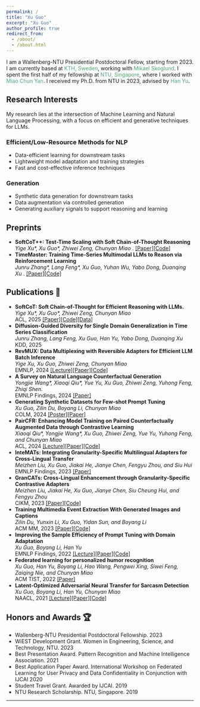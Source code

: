 ```yaml
---
permalink: /
title: "Xu Guo"
excerpt: "Xu Guo"
author_profile: true
redirect_from: 
  - /about/
  - /about.html
---
```


I am a Wallenberg-NTU Presidential Postdoctoral Fellow, starting from 2023. I am currently based at <a href="https://www.kth.se/" style="color: #4ca772; text-decoration: none;">KTH, Sweden</a>, working with <a href="https://people.kth.se/~skoglund/" style="color: #4ca772; text-decoration: none;">Mikael Skoglund</a>. I spent the first half of my fellowship at <a href="https://www.ntu.edu.sg/" style="color: #4ca772; text-decoration: none;">NTU, Singapore</a>, where I worked with <a href="https://dr.ntu.edu.sg/cris/rp/rp00084" style="color: #4ca772; text-decoration: none;">Miao Chun Yan</a>. I received my Ph.D. from NTU in 2023, advised by <a href="https://personal.ntu.edu.sg/han.yu/" style="color: #4ca772; text-decoration: none;">Han Yu</a>.

## Research Interests 

My research lies at the intersection of Machine Learning and Natural Language Processing, with a focus on efficient and generative techniques for LLMs.

### Efficient/Low-Resource Methods for NLP
* Data-efficient learning for downstream tasks
* Lightweight model adaptation and training strategies
* Fast and cost-effective inference techniques

### Generation
* Synthetic data generation for downstream tasks
* Data augmentation via controlled generation
* Generating auxiliary signals to support reasoning and learning

<!-- > Research Interests: 1. Natural Language Processing (Pretrained Language Models, Language Understanding, Language Generation, etc.); 2. Machine Learning (Transfer Learning, Adversarial Learning, Federated Learning, etc.).

My PhD research was mostly driven by developing algorithms to adapt (🔥) Pretrained Language Models (PLMs) to low-resource domains against potential domain shift. 
Check out the survey, <a href="https://arxiv.org/pdf/2211.03154.pdf" style="color: #4ca772; text-decoration: none;">on the domain adaptation and generalization of pretrained lanaguage models</a>. 
My thesis, <a href="https://dr.ntu.edu.sg/bitstream/10356/167965/2/PhD_Thesis_GuoXu.pdf" style="color: #4ca772; text-decoration: none;">data-efficient domain adaptation for pretrained language models</a>, 
provides a few promising solutions, such as latent optimization<sup>[[1]](https://aclanthology.org/2021.naacl-main.425.pdf)</sup>, parameter-efficient adaptation<sup>[[2]](https://aclanthology.org/2022.findings-emnlp.258.pdf)</sup> (❄️), 
and personalization<sup>[[3]](https://dl.acm.org/doi/10.1145/3511710)</sup>, to boost PLMs in data-scarce domains under different resource constraints and settings. 

On top of larger PLMs or LLMs for short, my postdoctoral research focus on delivering societal benefits through, e.g., Generative AI<sup>[[4]](https://arxiv.org/pdf/2403.04190)</sup> and Green AI in the real world.
In general, I work on efficient synthetic data generation methods<sup>[[5]](https://dl.acm.org/doi/pdf/10.1145/3581783.3612526),[[6]](https://openreview.net/pdf/22a35aecb8e57c14e0f014a23df9807ab7d1a1e1.pdf)</sup>, 
enhancing the robustness of LLMs<sup>💪</sup><sup>[[7]](https://arxiv.org/pdf/2406.06633),[[8]](https://arxiv.org/pdf/2407.03993)</sup>, 
accelerating LLM<sup>🚀[[9]](https://arxiv.org/pdf/2410.04519)</sup> inference for high throughput, 
and merging LLM for seamless plug-and-play integration.
They are mainly done in a parameter-efficient manner and aim to contribute to our sustainable earth. -->

## Preprints
* **SoftCoT++: Test-Time Scaling with Soft Chain-of-Thought Reasoning**
  <br>_Yige Xu*, Xu Guo*, Zhiwei Zeng, Chunyan Miao_ . [[Paper]](https://arxiv.org/abs/2505.11484)[[Code]](https://github.com/xuyige/SoftCoT)
* **TimeMaster: Training Time-Series Multimodal LLMs to Reason via Reinforcement Learning**
  <br>_Junru Zhang*, Lang Feng*, Xu Guo, Yuhan Wu, Yabo Dong, Duanqing Xu_ . [[Paper]](https://arxiv.org/abs/2506.13705)[[Code]](https://github.com/langfengQ/TimeMaster)
   


## Publications 📖
* **SoftCoT: Soft Chain-of-Thought for Efficient Reasoning with LLMs.**
  <br>_Yige Xu*, Xu Guo*, Zhiwei Zeng, Chunyan Miao_
  <br>ACL, 2025 [[Paper]](https://arxiv.org/abs/2502.12134)[[Code]](https://github.com/xuyige/SoftCoT)[[Data]](https://huggingface.co/datasets/xuyige/ASDiv-Aug)
* **Diffusion-Guided Diversity for Single Domain Generalization in Time Series Classification**
  <br>_Junru Zhang, Lang Feng, Xu Guo, Han Yu, Yabo Dong, Duanqing Xu_
  <br>KDD, 2025 
* **RevMUX: Data Multiplexing with Reversible Adapters for Efficient LLM Batch Inference**
  <br>_Yige Xu, Xu Guo, Zhiwei Zeng, Chunyan Miao_
  <br>EMNLP, 2024 [[Lecture]](https://www.youtube.com/watch?v=ZVZszfrKngE)[[Paper]](https://aclanthology.org/2024.emnlp-main.1232.pdf)[[Code]](https://github.com/xuyige/RevMUX)
* **A Survey on Natural Language Counterfactual Generation**
  <br>_Yongjie Wang*, Xiaoqi Qiu*, Yue Yu, Xu Guo, Zhiwei Zeng, Yuhong Feng, Zhiqi Shen._
  <br>EMNLP Findings, 2024 [[Paper]](https://aclanthology.org/2024.findings-emnlp.276.pdf)
* **Generating Synthetic Datasets for Few-shot Prompt Tuning**
  <br>_Xu Guo, Zilin Du, Boyang Li, Chunyan Miao_
  <br>COLM, 2024 [[Poster]](https://x.com/xuguo_nlp/status/1843294899611009062)[[Paper]](https://openreview.net/pdf/22a35aecb8e57c14e0f014a23df9807ab7d1a1e1.pdf)
* **PairCFR: Enhancing Model Training on Paired Counterfactually Augmented Data through Contrastive Learning**
  <br>_Xiaoqi Qiu*, Yongjie Wang\*, Xu Guo, Zhiwei Zeng, Yue Yu, Yuhong Feng, and Chunyan Miao_
  <br>ACL, 2024 [[Lecture]](https://doi.org/10.48448/dnw2-cq56)[[Paper]](https://aclanthology.org/2024.acl-long.646.pdf)[[Code]](https://github.com/Siki-cloud/PairCFR)
* **InteMATs: Integrating Granularity-Specific Multilingual Adapters for Cross-Lingual Transfer**
  <br>_Meizhen Liu, Xu Guo, Jiakai He, Jianye Chen, Fengyu Zhou, and Siu Hui_
  <br>EMNLP Findings, 2023 [[Paper]](https://aclanthology.org/2023.findings-emnlp.335.pdf)
* **GranCATs: Cross-Lingual Enhancement through Granularity-Specific Contrastive Adapters**
  <br>_Meizhen Liu, Jiakai He, Xu Guo, Jianye Chen, Siu Cheung Hui, and Fengyu Zhou_
  <br>CIKM, 2023 [[Paper]](https://dl.acm.org/doi/10.1145/3583780.3614896)[[Code]](https://github.com/meizhen-nlp/GranCATs)
* **Training Multimedia Event Extraction With Generated Images and Captions**
  <br>_Zilin Du, Yunxin Li, Xu Guo, Yidan Sun, and Boyang Li_
  <br>ACM MM, 2023 [[Paper]](https://dl.acm.org/doi/10.1145/3581783.3612526)[[Code]](https://github.com/ZILIN003/CAMEL)
* **Improving the Sample Efficiency of Prompt Tuning with Domain Adaptation**
  <br>_Xu Guo, Boyang Li, Han Yu_
  <br>EMNLP Findings, 2022 [[Lecture]](https://doi.org/10.48448/5wkx-cp69)[[Paper]](https://aclanthology.org/2022.findings-emnlp.258.pdf)[[Code]](https://github.com/guoxuxu/soft-prompt-transfer/tree/main/optima)
* **Federated learning for personalized humor recognition**
  <br>_Xu Guo, Han Yu, Boyang Li, Hao Wang, Pengwei Xing, Siwei Feng, Zaiqing Nie, and Chunyan Miao_
  <br>ACM TIST, 2022 [[Paper]](https://dl.acm.org/doi/10.1145/3511710)
* **Latent-Optimized Adversarial Neural Transfer for Sarcasm Detection**
  <br>_Xu Guo, Boyang Li, Han Yu, Chunyan Miao_
  <br>NAACL, 2021 [[Lecture]](https://doi.org/10.48448/6j9r-gh59)[[Paper]](https://aclanthology.org/2021.naacl-main.425.pdf)[[Code]](https://github.com/guoxuxu/LOANT)


## Honors and Awards 🏆
* Wallenberg-NTU Presidential Postdoctoral Fellowship. 2023
* WiEST Development Grant. Women in Engineering, Science, and Technology, NTU. 2023
* Best Presentation Award. Pattern Recognition and Machine Intelligence Association. 2021
* Best Application Paper Award. International Workshop on Federated Learning for User Privacy and Data Confidentiality
in Conjunction with IJCAI 2020
* Student Travel Grant. Awarded by IJCAI. 2019
* NTU Research Scholarship. NTU, Singapore. 2019


----
